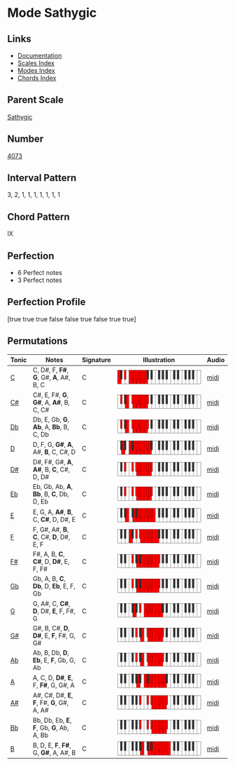 # Mode Sathygic

## Links

- [Documentation](README.md)
- [Scales Index](Scales.md)
- [Modes Index](Modes.md)
- [Chords Index](Chords.md)

## Parent Scale

[Sathygic](ScaleSathygic.md)

## Number

[4073](https://ianring.com/musictheory/scales/4073)

## Interval Pattern

3, 2, 1, 1, 1, 1, 1, 1, 1

## Chord Pattern

IX

## Perfection

- 6 Perfect notes
- 3 Perfect notes

## Perfection Profile

[true true true false false true false true true]

## Permutations

| Tonic | Notes | Signature | Illustration | Audio |
|-------|-------|-----------|--------------|-------|
| [C](ModeCNaturalSathygic.md) | C, D#, F, **F#**, **G**, G#, **A**, A#, B, C | C | ![CNaturalSathygic](ModeCNaturalSathygic.png) | [midi](https://github.com/edipermadi/music/blob/main/docs/ModeCNaturalSathygic.mid?raw=true) |
| [C#](ModeCSharpSathygic.md) | C#, E, F#, **G**, **G#**, A, **A#**, B, C, C# | C | ![CSharpSathygic](ModeCSharpSathygic.png) | [midi](https://github.com/edipermadi/music/blob/main/docs/ModeCSharpSathygic.mid?raw=true) |
| [Db](ModeDFlatSathygic.md) | Db, E, Gb, **G**, **Ab**, A, **Bb**, B, C, Db | C | ![DFlatSathygic](ModeDFlatSathygic.png) | [midi](https://github.com/edipermadi/music/blob/main/docs/ModeDFlatSathygic.mid?raw=true) |
| [D](ModeDNaturalSathygic.md) | D, F, G, **G#**, **A**, A#, **B**, C, C#, D | C | ![DNaturalSathygic](ModeDNaturalSathygic.png) | [midi](https://github.com/edipermadi/music/blob/main/docs/ModeDNaturalSathygic.mid?raw=true) |
| [D#](ModeDSharpSathygic.md) | D#, F#, G#, **A**, **A#**, B, **C**, C#, D, D# | C | ![DSharpSathygic](ModeDSharpSathygic.png) | [midi](https://github.com/edipermadi/music/blob/main/docs/ModeDSharpSathygic.mid?raw=true) |
| [Eb](ModeEFlatSathygic.md) | Eb, Gb, Ab, **A**, **Bb**, B, **C**, Db, D, Eb | C | ![EFlatSathygic](ModeEFlatSathygic.png) | [midi](https://github.com/edipermadi/music/blob/main/docs/ModeEFlatSathygic.mid?raw=true) |
| [E](ModeENaturalSathygic.md) | E, G, A, **A#**, **B**, C, **C#**, D, D#, E | C | ![ENaturalSathygic](ModeENaturalSathygic.png) | [midi](https://github.com/edipermadi/music/blob/main/docs/ModeENaturalSathygic.mid?raw=true) |
| [F](ModeFNaturalSathygic.md) | F, G#, A#, **B**, **C**, C#, **D**, D#, E, F | C | ![FNaturalSathygic](ModeFNaturalSathygic.png) | [midi](https://github.com/edipermadi/music/blob/main/docs/ModeFNaturalSathygic.mid?raw=true) |
| [F#](ModeFSharpSathygic.md) | F#, A, B, **C**, **C#**, D, **D#**, E, F, F# | C | ![FSharpSathygic](ModeFSharpSathygic.png) | [midi](https://github.com/edipermadi/music/blob/main/docs/ModeFSharpSathygic.mid?raw=true) |
| [Gb](ModeGFlatSathygic.md) | Gb, A, B, **C**, **Db**, D, **Eb**, E, F, Gb | C | ![GFlatSathygic](ModeGFlatSathygic.png) | [midi](https://github.com/edipermadi/music/blob/main/docs/ModeGFlatSathygic.mid?raw=true) |
| [G](ModeGNaturalSathygic.md) | G, A#, C, **C#**, **D**, D#, **E**, F, F#, G | C | ![GNaturalSathygic](ModeGNaturalSathygic.png) | [midi](https://github.com/edipermadi/music/blob/main/docs/ModeGNaturalSathygic.mid?raw=true) |
| [G#](ModeGSharpSathygic.md) | G#, B, C#, **D**, **D#**, E, **F**, F#, G, G# | C | ![GSharpSathygic](ModeGSharpSathygic.png) | [midi](https://github.com/edipermadi/music/blob/main/docs/ModeGSharpSathygic.mid?raw=true) |
| [Ab](ModeAFlatSathygic.md) | Ab, B, Db, **D**, **Eb**, E, **F**, Gb, G, Ab | C | ![AFlatSathygic](ModeAFlatSathygic.png) | [midi](https://github.com/edipermadi/music/blob/main/docs/ModeAFlatSathygic.mid?raw=true) |
| [A](ModeANaturalSathygic.md) | A, C, D, **D#**, **E**, F, **F#**, G, G#, A | C | ![ANaturalSathygic](ModeANaturalSathygic.png) | [midi](https://github.com/edipermadi/music/blob/main/docs/ModeANaturalSathygic.mid?raw=true) |
| [A#](ModeASharpSathygic.md) | A#, C#, D#, **E**, **F**, F#, **G**, G#, A, A# | C | ![ASharpSathygic](ModeASharpSathygic.png) | [midi](https://github.com/edipermadi/music/blob/main/docs/ModeASharpSathygic.mid?raw=true) |
| [Bb](ModeBFlatSathygic.md) | Bb, Db, Eb, **E**, **F**, Gb, **G**, Ab, A, Bb | C | ![BFlatSathygic](ModeBFlatSathygic.png) | [midi](https://github.com/edipermadi/music/blob/main/docs/ModeBFlatSathygic.mid?raw=true) |
| [B](ModeBNaturalSathygic.md) | B, D, E, **F**, **F#**, G, **G#**, A, A#, B | C | ![BNaturalSathygic](ModeBNaturalSathygic.png) | [midi](https://github.com/edipermadi/music/blob/main/docs/ModeBNaturalSathygic.mid?raw=true) |
